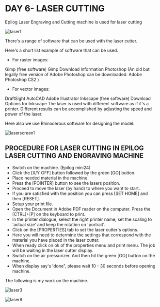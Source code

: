
# DAY 6- LASER CUTTING
  
Epilog Laser Engraving and Cutting machine is used for laser cutting   
  
![laser1](https://user-images.githubusercontent.com/30692869/29833940-d3bb8f10-8d0a-11e7-8878-73f0f7574e4a.jpg)



There's a range of software that can be used with the laser cutter.

Here's a short list example of software that can be used.

- For raster images:

 Gimp (free software) Gimp Download Information
 Photoshop
(An old but legally free version of Adobe Photoshop can be downloaded: Adobe Photoshop CS2 )

- For vector images:

 DraftSight
 AutoCAD
 Adobe Illustrator
 Inkscape (free software) Download Options for Inkscape
The laser is used with different software as if it's a printer. Different results can be accomplished by adjusting the speed and power of the laser.


Here also we use Rhinocerous software for designing the model.
  
  ![laserscreen1](https://user-images.githubusercontent.com/30692869/29833897-9f7dd3fc-8d0a-11e7-960c-6809a6973c03.png)

## PROCEDURE FOR LASER CUTTING IN EPILOG  LASER CUTTING AND ENGRAVING MACHINE

-  Switch on the machine. (Epilog mini24) 
- Click the [X/Y OFF] button followed by the green [GO] button.
- Place needed material in the machine.
- Press the [POINTER] button to see the lasers position.
- Proceed to move the laser (by hand) to where you want to start.
- If you are satisfied with the position you can press [SET HOME] and then [RESET].
- Setup your print file.
- Open the Document in Adobe PDF reader on the computer. Press the [CTRL]+[P] on the keyboard to print. 
- In the printer dialogue, select the right printer name, set the scaling to 'actual size' and keep the rotation on 'portrait'. 
- Click on the [PROPERTIES] tab to set the laser cutter's options.
- Here you will need to determine the settings that correspond with the material you have placed in the laser cutter.
- When ready click on ok of the properties menu and print menu. The job will be waiting in the laser cutter display.
- Switch on the air pressurizer. And then hit the green [GO] button on the machine.
- When display say's 'done", please wait 10 - 30 seconds before opening machine.




The following is my work on the machine.



![laser3](https://user-images.githubusercontent.com/30692869/29834306-0d086cf6-8d0c-11e7-8043-e1fb149858d8.png)



![laser8](https://user-images.githubusercontent.com/30692869/29834365-4090c5fa-8d0c-11e7-8a71-f2f9f81fb65a.png)
